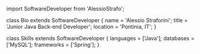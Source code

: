 import SoftwareDeveloper from 'AlessioStrafo';

class Bio extends SoftwareDeveloper {
  name     = 'Alessio Straforini';
  title    = 'Junior Java Back-end Developer';
  location = 'Pontinia, IT';
}

class Skills extends SoftwareDeveloper {
  languages  = ['Java'];
  databases  = ['MySQL'];
  frameworks = ['Spring'];
}
